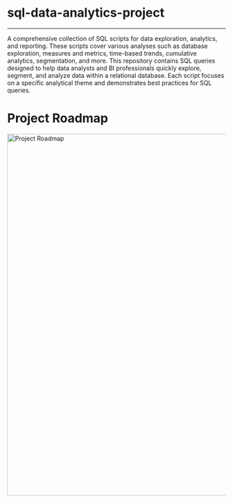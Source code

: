 # sql-data-analytics-project
-----------------------------------------------------------------------------------------------------------------------------------------------------------------------

A comprehensive collection of SQL scripts for data exploration, analytics, and reporting. These scripts cover various analyses such as database exploration, measures and metrics, time-based trends, cumulative analytics, segmentation, and more. This repository contains SQL queries designed to help data analysts and BI professionals quickly explore, segment, and analyze data within a relational database. Each script focuses on a specific analytical theme and demonstrates best practices for SQL queries.

# Project Roadmap
<img width="2141" height="833" alt="Project Roadmap" src="https://github.com/user-attachments/assets/ed045877-ee60-4bb9-b70b-2ee3136bd259" />
